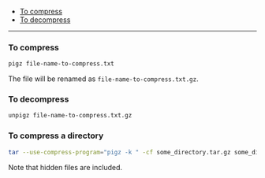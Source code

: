- [To compress](#to-compress)
- [To decompress](#to-decompress)
____

### To compress

```sh
pigz file-name-to-compress.txt
```

The file will be renamed as `file-name-to-compress.txt.gz`.

### To decompress

```sh
unpigz file-name-to-compress.txt.gz
```

### To compress a directory

```sh
tar --use-compress-program="pigz -k " -cf some_directory.tar.gz some_directory/
```

Note that hidden files are included.
